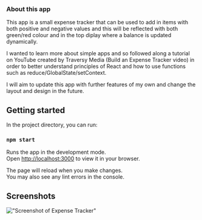 ### About this app

This app is a small expense tracker that can be used to add in items with both positive and negative values and this will be reflected with both green/red colour and in the top diplay where a balance is updated dynamically.

I wanted to learn more about simple apps and so followed along a tutorial on YouTube created by Traversy Media (Build an Expense Tracker video) in order to better understand principles of React and how to use functions such as reduce/GlobalState/setContext.

I will aim to update this app with further features of my own and change the layout and design in the future.

## Getting started

In the project directory, you can run:

### `npm start`

Runs the app in the development mode.\
Open [http://localhost:3000](http://localhost:3000) to view it in your browser.

The page will reload when you make changes.\
You may also see any lint errors in the console.

## Screenshots

!["Screenshot of Expense Tracker"]()